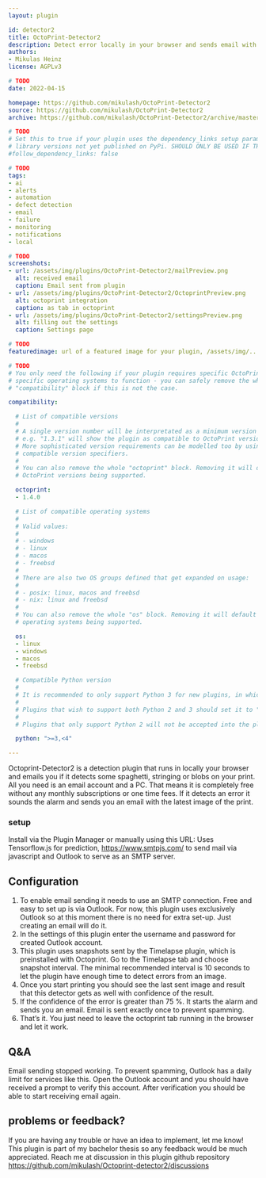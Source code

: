 ```yaml
---
layout: plugin

id: detector2
title: OctoPrint-Detector2
description: Detect error locally in your browser and sends email with detected error
authors:
- Mikulas Heinz
license: AGPLv3

# TODO
date: 2022-04-15

homepage: https://github.com/mikulash/OctoPrint-Detector2
source: https://github.com/mikulash/OctoPrint-Detector2
archive: https://github.com/mikulash/OctoPrint-Detector2/archive/master.zip

# TODO
# Set this to true if your plugin uses the dependency_links setup parameter to include
# library versions not yet published on PyPi. SHOULD ONLY BE USED IF THERE IS NO OTHER OPTION!
#follow_dependency_links: false

# TODO
tags:
- ai
- alerts
- automation
- defect detection
- email
- failure
- monitoring
- notifications
- local

# TODO
screenshots:
- url: /assets/img/plugins/OctoPrint-Detector2/mailPreview.png
  alt: received email
  caption: Email sent from plugin
- url: /assets/img/plugins/OctoPrint-Detector2/OctoprintPreview.png
  alt: octoprint integration
  caption: as tab in octoprint
- url: /assets/img/plugins/OctoPrint-Detector2/settingsPreview.png
  alt: filling out the settings
  caption: Settings page

# TODO
featuredimage: url of a featured image for your plugin, /assets/img/...

# TODO
# You only need the following if your plugin requires specific OctoPrint versions or
# specific operating systems to function - you can safely remove the whole
# "compatibility" block if this is not the case.

compatibility:

  # List of compatible versions
  #
  # A single version number will be interpretated as a minimum version requirement,
  # e.g. "1.3.1" will show the plugin as compatible to OctoPrint versions 1.3.1 and up.
  # More sophisticated version requirements can be modelled too by using PEP440
  # compatible version specifiers.
  #
  # You can also remove the whole "octoprint" block. Removing it will default to all
  # OctoPrint versions being supported.

  octoprint:
  - 1.4.0

  # List of compatible operating systems
  #
  # Valid values:
  #
  # - windows
  # - linux
  # - macos
  # - freebsd
  #
  # There are also two OS groups defined that get expanded on usage:
  #
  # - posix: linux, macos and freebsd
  # - nix: linux and freebsd
  #
  # You can also remove the whole "os" block. Removing it will default to all
  # operating systems being supported.

  os:
  - linux
  - windows
  - macos
  - freebsd

  # Compatible Python version
  #
  # It is recommended to only support Python 3 for new plugins, in which case this should be ">=3,<4"
  #
  # Plugins that wish to support both Python 2 and 3 should set it to ">=2.7,<4".
  #
  # Plugins that only support Python 2 will not be accepted into the plugin repository.

  python: ">=3,<4"

---
```

Octoprint-Detector2 is a detection plugin that runs in locally your browser and emails you if it detects some spaghetti, stringing or blobs on your print. All you need is an email account and a PC.
That means it is completely free without any monthly subscriptions or one time fees. If it detects an error it sounds the alarm and sends you an email with the latest image of the print.

### setup
Install via the Plugin Manager or manually using this URL:
Uses Tensorflow.js for prediction, https://www.smtpjs.com/ to send mail via javascript and Outlook to serve as an SMTP server.

## Configuration

1. To enable email sending it needs to use an SMTP connection. Free and easy to set up is via Outlook. For now, this plugin uses exclusively Outlook so at this moment there is no need for extra set-up. Just creating an email will do it.
2. In the settings of this plugin enter the username and password for created Outlook account.
3. This plugin uses snapshots sent by the Timelapse plugin, which is preinstalled with Octoprint. Go to the Timelapse tab and choose snapshot interval. The minimal recommended interval is 10 seconds to let the plugin have enough time to detect errors from an image.
4. Once you start printing you should see the last sent image and result that this detector gets as well with confidence of the result.
5. If the confidence of the error is greater than 75 %. It starts the alarm and sends you an email. Email is sent exactly once to prevent spamming.
6. That’s it. You just need to leave the octoprint tab running in the browser and let it work.

## Q&A
Email sending stopped working.
To prevent spamming, Outlook has a daily limit for services like this. Open the Outlook account and you should have received a prompt to verify this account. After verification you should be able to start receiving email again.

## problems or feedback?
If you are having any trouble or have an idea to implement, let me know! This plugin is part of my bachelor thesis so any feedback would be much appreciated. Reach me at discussion in this plugin github repository
https://github.com/mikulash/Octoprint-detector2/discussions
